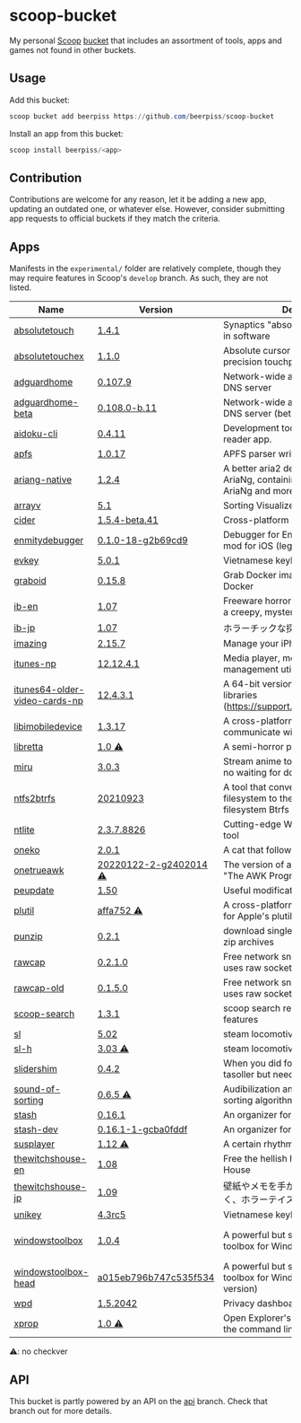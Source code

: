 # scoop-bucket

My personal [Scoop](https://github.com/ScoopInstaller/Scoop) [bucket](https://github.com/lukesampson/scoop/wiki/Buckets) that includes an assortment of tools, apps and games not found in other buckets.

## Usage
Add this bucket:
```powershell
scoop bucket add beerpiss https://github.com/beerpiss/scoop-bucket
```

Install an app from this bucket:
```powershell
scoop install beerpiss/<app>
```

## Contribution
Contributions are welcome for any reason, let it be adding a new app, updating an outdated one, or whatever else. However, consider submitting app requests to official buckets if they match the criteria.

## Apps
Manifests in the `experimental/` folder are relatively complete, though they may require features in Scoop's `develop` branch. As such, they are not listed.

<!-- <apps> -->
<!-- The following table was inserted by makeindex.py -->
<!-- Your edits will be lost the next time makeindex.py is run -->
|Name|Version|Description|License|
|----|-------|-----------|-------|
|[absolutetouch](https://github.com/apsun/AbsoluteTouch "https://github.com/apsun/AbsoluteTouch")|[1.4.1](https://github.com/apsun/AbsoluteTouch "https://github.com/apsun/AbsoluteTouch")|Synaptics "absolute mode" emulation in software|[MIT](https://spdx.org/licenses/MIT "https://spdx.org/licenses/MIT")|
|[absolutetouchex](https://github.com/apsun/AbsoluteTouchEx "https://github.com/apsun/AbsoluteTouchEx")|[1.1.0](https://github.com/apsun/AbsoluteTouchEx "https://github.com/apsun/AbsoluteTouchEx")|Absolute cursor movements on precision touchpads|[MIT](https://spdx.org/licenses/MIT "https://spdx.org/licenses/MIT")|
|[adguardhome](https://github.com/AdguardTeam/AdGuardHome "https://github.com/AdguardTeam/AdGuardHome")|[0.107.9](https://github.com/AdguardTeam/AdGuardHome "https://github.com/AdguardTeam/AdGuardHome")|Network-wide ads & trackers blocking DNS server|[GPL-3.0-or-later](https://spdx.org/licenses/GPL-3.0-or-later "https://spdx.org/licenses/GPL-3.0-or-later")|
|[adguardhome-beta](https://github.com/AdguardTeam/AdGuardHome "https://github.com/AdguardTeam/AdGuardHome")|[0.108.0-b.11](https://github.com/AdguardTeam/AdGuardHome/releases "https://github.com/AdguardTeam/AdGuardHome/releases")|Network-wide ads & trackers blocking DNS server (beta version)|[GPL-3.0-or-later](https://spdx.org/licenses/GPL-3.0-or-later "https://spdx.org/licenses/GPL-3.0-or-later")|
|[aidoku-cli](https://github.com/Aidoku/aidoku-cli "https://github.com/Aidoku/aidoku-cli")|[0.4.11](https://github.com/Aidoku/aidoku-cli "https://github.com/Aidoku/aidoku-cli")|Development tools for Aidoku, a manga reader app.|[0BSD](https://github.com/Aidoku/aidoku-cli/blob/trunk/LICENSE "https://github.com/Aidoku/aidoku-cli/blob/trunk/LICENSE")|
|[apfs](https://github.com/blacktop/go-apfs "https://github.com/blacktop/go-apfs")|[1.0.17](https://github.com/blacktop/go-apfs "https://github.com/blacktop/go-apfs")|APFS parser written in pure Go|[Apache-2.0](https://github.com/blacktop/go-apfs/blob/main/LICENSE "https://github.com/blacktop/go-apfs/blob/main/LICENSE")|
|[ariang-native](https://github.com/mayswind/AriaNg-Native "https://github.com/mayswind/AriaNg-Native")|[1.2.4](https://github.com/mayswind/AriaNg-Native "https://github.com/mayswind/AriaNg-Native")|A better aria2 desktop frontend than AriaNg, containing all features of AriaNg and more features for desktop.|[MIT](https://spdx.org/licenses/MIT "https://spdx.org/licenses/MIT")|
|[arrayv](https://github.com/Gaming32/ArrayV "https://github.com/Gaming32/ArrayV")|[5.1](https://github.com/Gaming32/ArrayV "https://github.com/Gaming32/ArrayV")|Sorting Visualizer/Audiolizer|[MIT](https://github.com/Gaming32/ArrayV/blob/main/LICENSE "https://github.com/Gaming32/ArrayV/blob/main/LICENSE")|
|[cider](https://cider.sh "https://cider.sh")|[1.5.4-beta.41](https://github.com/ciderapp/cider-releases/releases "https://github.com/ciderapp/cider-releases/releases")|Cross-platform Apple Music client|[AGPL-3.0-or-later](https://spdx.org/licenses/AGPL-3.0-or-later "https://spdx.org/licenses/AGPL-3.0-or-later")|
|[enmitydebugger](https://github.com/beerpiss/enmitydebugger "https://github.com/beerpiss/enmitydebugger")|[0.1.0-18-g2b69cd9](https://github.com/beerpiss/enmitydebugger/releases "https://github.com/beerpiss/enmitydebugger/releases")|Debugger for Enmity, a Discord client mod for iOS (legacy version)|Unknown|
|[evkey](https://evkeyvn.com/ "https://evkeyvn.com/")|[5.0.1](https://evkeyvn.com/ "https://evkeyvn.com/")|Vietnamese keyboard|Unknown|
|[graboid](https://github.com/blacktop/graboid "https://github.com/blacktop/graboid")|[0.15.8](https://github.com/blacktop/graboid "https://github.com/blacktop/graboid")|Grab Docker images without installing Docker|[MIT](https://github.com/blacktop/graboid/blob/main/LICENSE "https://github.com/blacktop/graboid/blob/main/LICENSE")|
|[ib-en](https://vgperson.com/games/ib.htm "https://vgperson.com/games/ib.htm")|[1.07](https://vgperson.com/games/ib.htm "https://vgperson.com/games/ib.htm")|Freeware horror adventure game set in a creepy, mysterious art gallery|[Freeware](https://en.wikipedia.org/wiki/Freeware "https://en.wikipedia.org/wiki/Freeware")|
|[ib-jp](http://kouri.kuchinawa.com/game_01.html "http://kouri.kuchinawa.com/game_01.html")|[1.07](http://kouri.kuchinawa.com/game_01.html "http://kouri.kuchinawa.com/game_01.html")|ホラーチックな探索型アドベンチャー。|[Freeware](https://en.wikipedia.org/wiki/Freeware "https://en.wikipedia.org/wiki/Freeware")|
|[imazing](https://imazing.com/ "https://imazing.com/")|[2.15.7](https://downloads.imazing.com/com.DigiDNA.iMazing2Windows.xml "https://downloads.imazing.com/com.DigiDNA.iMazing2Windows.xml")|Manage your iPhone. Your way.|[Proprietary](https://en.m.wikipedia.org/wiki/Software_license#Proprietary_software_licenses "https://en.m.wikipedia.org/wiki/Software_license#Proprietary_software_licenses")|
|[itunes-np](https://www.apple.com/itunes/ "https://www.apple.com/itunes/")|[12.12.4.1](https://scoop.beerpsi.me/itunes?os=windows&type=x64 "https://scoop.beerpsi.me/itunes?os=windows&type=x64")|Media player, mobile device management utility, iTunes Store client|[Proprietary](https://en.m.wikipedia.org/wiki/Software_license#Proprietary_software_licenses "https://en.m.wikipedia.org/wiki/Software_license#Proprietary_software_licenses")|
|[itunes64-older-video-cards-np](https://www.apple.com/itunes/ "https://www.apple.com/itunes/")|[12.4.3.1](https://scoop.beerpsi.me/itunes?os=windows&type=older_video_cards "https://scoop.beerpsi.me/itunes?os=windows&type=older_video_cards")|A 64-bit version of iTunes with 32-bit libraries (https://support.apple.com/kb/DL1816)|[Proprietary](https://en.m.wikipedia.org/wiki/Software_license#Proprietary_software_licenses "https://en.m.wikipedia.org/wiki/Software_license#Proprietary_software_licenses")|
|[libimobiledevice](https://github.com/libimobiledevice-win32/imobiledevice-net "https://github.com/libimobiledevice-win32/imobiledevice-net")|[1.3.17](https://github.com/libimobiledevice-win32/imobiledevice-net/releases "https://github.com/libimobiledevice-win32/imobiledevice-net/releases")|A cross-platform protocol library to communicate with iOS devices|[LGPL-2.1-or-later](https://spdx.org/licenses/LGPL-2.1-or-later "https://spdx.org/licenses/LGPL-2.1-or-later")|
|[libretta](https://vgperson.com/games/libretta.htm "https://vgperson.com/games/libretta.htm")|[1.0 ⚠](https://vgperson.com/games/libretta.htm "https://vgperson.com/games/libretta.htm")|A semi-horror puzzle-adventure game.|[Freeware](https://en.wikipedia.org/wiki/Freeware "https://en.wikipedia.org/wiki/Freeware")|
|[miru](https://github.com/ThaUnknown/miru "https://github.com/ThaUnknown/miru")|[3.0.3](https://github.com/ThaUnknown/miru "https://github.com/ThaUnknown/miru")|Stream anime torrents, real-time with no waiting for downloads|[GPL-3.0-or-later](https://spdx.org/licenses/GPL-3.0-or-later "https://spdx.org/licenses/GPL-3.0-or-later")|
|[ntfs2btrfs](https://github.com/maharmstone/ntfs2btrfs "https://github.com/maharmstone/ntfs2btrfs")|[20210923](https://github.com/maharmstone/ntfs2btrfs "https://github.com/maharmstone/ntfs2btrfs")|A tool that converts Microsoft's NTFS filesystem to the open-source filesystem Btrfs in-place|[GPL-2.0-or-later](https://spdx.org/licenses/GPL-2.0-or-later "https://spdx.org/licenses/GPL-2.0-or-later")|
|[ntlite](https://www.ntlite.com/ "https://www.ntlite.com/")|[2.3.7.8826](https://www.ntlite.com/download/ "https://www.ntlite.com/download/")|Cutting-edge Windows configuration tool|[Proprietary](https://en.m.wikipedia.org/wiki/Software_license#Proprietary_software_licenses "https://en.m.wikipedia.org/wiki/Software_license#Proprietary_software_licenses")|
|[oneko](https://glreno.github.io/oneko/ "https://glreno.github.io/oneko/")|[2.0.1](https://api.github.com/repos/glreno/oneko/tags "https://api.github.com/repos/glreno/oneko/tags")|A cat that follows your mouse pointer|[Unlicense](https://spdx.org/licenses/Unlicense "https://spdx.org/licenses/Unlicense")|
|[onetrueawk](https://github.com/onetrueawk/awk "https://github.com/onetrueawk/awk")|[20220122-2-g2402014 ⚠](https://github.com/onetrueawk/awk "https://github.com/onetrueawk/awk")|The version of awk as described in "The AWK Programming Language"|[MIT-like](https://github.com/onetrueawk/awk/blob/master/LICENSE "https://github.com/onetrueawk/awk/blob/master/LICENSE")|
|[peupdate](https://bytepointer.com/tools/index.htm#peupdate "https://bytepointer.com/tools/index.htm#peupdate")|[1.50](https://bytepointer.com/tools/peupdate_changelist.htm "https://bytepointer.com/tools/peupdate_changelist.htm")|Useful modification to PE executables|[Freeware](https://bytepointer.com/tools/index.htm "https://bytepointer.com/tools/index.htm")|
|[plutil](https://github.com/withgraphite/plutil "https://github.com/withgraphite/plutil")|[affa752 ⚠](https://github.com/withgraphite/plutil "https://github.com/withgraphite/plutil")|A cross-platform, drop-in replacement for Apple's plutil and PlistBuddy|[BSD-3-Clause](https://github.com/withgraphite/plutil/blob/master/LICENSE "https://github.com/withgraphite/plutil/blob/master/LICENSE")|
|[punzip](https://github.com/blacktop/partialzip "https://github.com/blacktop/partialzip")|[0.2.1](https://github.com/blacktop/partialzip "https://github.com/blacktop/partialzip")|download single files from inside online zip archives|[MIT](https://github.com/blacktop/partialzip/blob/master/LICENSE "https://github.com/blacktop/partialzip/blob/master/LICENSE")|
|[rawcap](https://www.netresec.com/?page=RawCap "https://www.netresec.com/?page=RawCap")|[0.2.1.0](https://www.netresec.com/?page=RawCap "https://www.netresec.com/?page=RawCap")|Free network sniffer for Windows that uses raw sockets|[Freeware](https://www.netresec.com/?page=RawCap#:~:text=License "https://www.netresec.com/?page=RawCap#:~:text=License")|
|[rawcap-old](https://www.netresec.com/?page=RawCap "https://www.netresec.com/?page=RawCap")|[0.1.5.0](https://www.netresec.com/?page=RawCap "https://www.netresec.com/?page=RawCap")|Free network sniffer for Windows that uses raw sockets (old version)|[Freeware](https://www.netresec.com/?page=RawCap#:~:text=License "https://www.netresec.com/?page=RawCap#:~:text=License")|
|[scoop-search](https://github.com/beerpiss/scoop-search "https://github.com/beerpiss/scoop-search")|[1.3.1](https://github.com/beerpiss/scoop-search "https://github.com/beerpiss/scoop-search")|scoop search replacement with extra features|[MIT](https://spdx.org/licenses/MIT "https://spdx.org/licenses/MIT")|
|[sl](https://github.com/mtoyoda/sl "https://github.com/mtoyoda/sl")|[5.02](https://github.com/mtoyoda/sl "https://github.com/mtoyoda/sl")|steam locomotive|[0BSD-like](https://github.com/mtoyoda/sl/blob/master/LICENSE "https://github.com/mtoyoda/sl/blob/master/LICENSE")|
|[sl-h](https://packages.debian.org/stretch/sl "https://packages.debian.org/stretch/sl")|[3.03 ⚠](https://packages.debian.org/stretch/sl "https://packages.debian.org/stretch/sl")|steam locomotive but longer|[0BSD-like](https://github.com/mtoyoda/sl/blob/master/LICENSE "https://github.com/mtoyoda/sl/blob/master/LICENSE")|
|[slidershim](https://github.com/4yn/slidershim "https://github.com/4yn/slidershim")|[0.4.2](https://github.com/4yn/slidershim "https://github.com/4yn/slidershim")|When you did fork out the $300 for a tasoller but need a saner way to use it|[MIT](https://spdx.org/licenses/MIT "https://spdx.org/licenses/MIT")|
|[sound-of-sorting](https://panthema.net/2013/sound-of-sorting/ "https://panthema.net/2013/sound-of-sorting/")|[0.6.5 ⚠](https://panthema.net/2013/sound-of-sorting/ "https://panthema.net/2013/sound-of-sorting/")|Audibilization and visualization of sorting algorithms|[GPL-3.0-or-later](https://spdx.org/licenses/GPL-3.0-or-later "https://spdx.org/licenses/GPL-3.0-or-later")|
|[stash](https://stashapp.cc "https://stashapp.cc")|[0.16.1](https://stashapp.cc "https://stashapp.cc")|An organizer for your porn.|[AGPL-3.0-only](https://spdx.org/licenses/AGPL-3.0-only "https://spdx.org/licenses/AGPL-3.0-only")|
|[stash-dev](https://stashapp.cc "https://stashapp.cc")|[0.16.1-1-gcba0fddf](https://github.com/stashapp/stash/releases/tag/latest_develop "https://github.com/stashapp/stash/releases/tag/latest_develop")|An organizer for your porn.|[AGPL-3.0-only](https://spdx.org/licenses/AGPL-3.0-only "https://spdx.org/licenses/AGPL-3.0-only")|
|[susplayer](https://twitter.com/suspinfo "https://twitter.com/suspinfo")|[1.12 ⚠](https://twitter.com/suspinfo "https://twitter.com/suspinfo")|A certain rhythm game clone|[Freeware](https://en.wikipedia.org/wiki/Freeware "https://en.wikipedia.org/wiki/Freeware")|
|[thewitchshouse-en](https://vgperson.com/games/witchhouse.htm "https://vgperson.com/games/witchhouse.htm")|[1.08](https://vgperson.com/games/witchhouse.htm "https://vgperson.com/games/witchhouse.htm")|Free the hellish halls of The Witch's House|[Freeware](https://en.wikipedia.org/wiki/Freeware "https://en.wikipedia.org/wiki/Freeware")|
|[thewitchshouse-jp](http://majonoie.karou.jp "http://majonoie.karou.jp")|[1.09](http://majonoie.karou.jp "http://majonoie.karou.jp")|壁紙やメモを手がかりに謎を解いていく、ホラーテイストなゲームです。|[Freeware](https://en.wikipedia.org/wiki/Freeware "https://en.wikipedia.org/wiki/Freeware")|
|[unikey](https://unikey.org "https://unikey.org")|[4.3rc5](https://unikey.org "https://unikey.org")|Vietnamese keyboard|[GPL-2.0-only](https://spdx.org/licenses/GPL-2.0-only "https://spdx.org/licenses/GPL-2.0-only")|
|[windowstoolbox](https://github.com/WinTweakers/WindowsToolbox "https://github.com/WinTweakers/WindowsToolbox")|[1.0.4](https://github.com/WinTweakers/WindowsToolbox "https://github.com/WinTweakers/WindowsToolbox")|A powerful but simple, easy to use toolbox for Windows 10/11|[MIT](https://spdx.org/licenses/MIT "https://spdx.org/licenses/MIT")/[Beerware](https://spdx.org/licenses/Beerware "https://spdx.org/licenses/Beerware")|
|[windowstoolbox-head](https://github.com/WinTweakers/WindowsToolbox "https://github.com/WinTweakers/WindowsToolbox")|[a015eb796b747c535f534](https://api.github.com/repos/WinTweakers/WindowsToolbox/git/refs "https://api.github.com/repos/WinTweakers/WindowsToolbox/git/refs")|A powerful but simple, easy to use toolbox for Windows 10/11 (HEAD version)|[MIT](https://spdx.org/licenses/MIT "https://spdx.org/licenses/MIT")/[Beerware](https://spdx.org/licenses/Beerware "https://spdx.org/licenses/Beerware")|
|[wpd](https://wpd.app "https://wpd.app")|[1.5.2042](https://wpd.app "https://wpd.app")|Privacy dashboard for Windows|[Freeware](https://en.wikipedia.org/wiki/Freeware "https://en.wikipedia.org/wiki/Freeware")|
|[xprop](https://bytepointer.com/tools/index.htm#xprop "https://bytepointer.com/tools/index.htm#xprop")|[1.0 ⚠](https://bytepointer.com/tools/index.htm#xprop "https://bytepointer.com/tools/index.htm#xprop")|Open Explorer's properties dialog from the command line|[Freeware](https://bytepointer.com/tools/index.htm "https://bytepointer.com/tools/index.htm")|
<!-- </apps> -->

⚠: no checkver

## API
This bucket is partly powered by an API on the [api](https://github.com/beerpiss/scoop-bucket/tree/api) branch. Check that branch out for more details.
